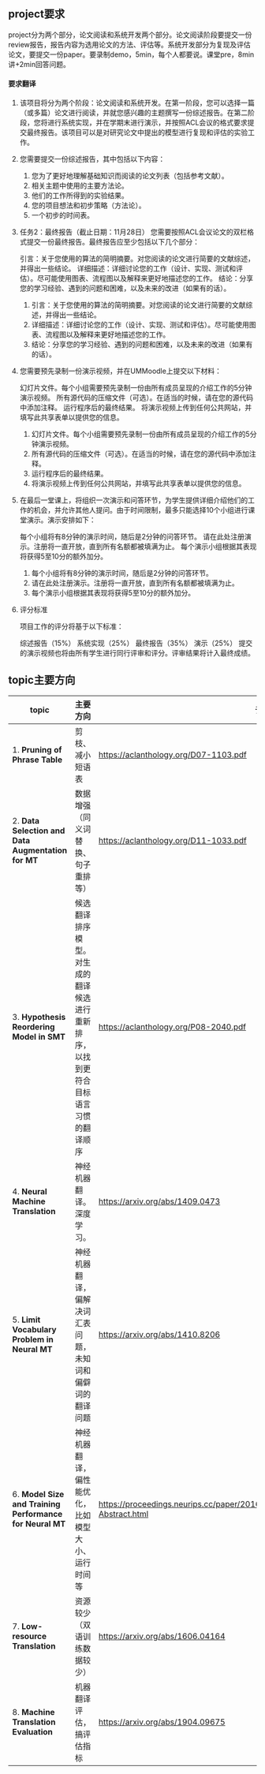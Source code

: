 ## project要求

project分为两个部分，论文阅读和系统开发两个部分。论文阅读阶段要提交一份review报告，报告内容为选用论文的方法、评估等。系统开发部分为复现及评估论文，要提交一份paper。要录制demo，5min，每个人都要说。课堂pre，8min讲+2min回答问题。



#### 要求翻译

1. 该项目将分为两个阶段：论文阅读和系统开发。在第一阶段，您可以选择一篇（或多篇）论文进行阅读，并就您感兴趣的主题撰写一份综述报告。在第二阶段，您将进行系统实现，并在学期末进行演示，并按照ACL会议的格式要求提交最终报告。该项目可以是对研究论文中提出的模型进行复现和评估的实验工作。

2. 您需要提交一份综述报告，其中包括以下内容：

   1. 您为了更好地理解基础知识而阅读的论文列表（包括参考文献）。
   2. 相关主题中使用的主要方法论。
   3. 他们的工作所得到的实验结果。
   4. 您的项目想法和初步策略（方法论）。
   5. 一个初步的时间表。

3. 任务2：最终报告（截止日期：11月28日）
   您需要按照ACL会议论文的双栏格式提交一份最终报告。最终报告应至少包括以下几个部分：

   引言：关于您使用的算法的简明摘要。对您阅读的论文进行简要的文献综述，并得出一些结论。
   详细描述：详细讨论您的工作（设计、实现、测试和评估）。尽可能使用图表、流程图以及解释来更好地描述您的工作。
   结论：分享您的学习经验、遇到的问题和困难，以及未来的改进（如果有的话）。

   1. 引言：关于您使用的算法的简明摘要。对您阅读的论文进行简要的文献综述，并得出一些结论。
   2. 详细描述：详细讨论您的工作（设计、实现、测试和评估）。尽可能使用图表、流程图以及解释来更好地描述您的工作。
   3. 结论：分享您的学习经验、遇到的问题和困难，以及未来的改进（如果有的话）。

4. 您需要预先录制一份演示视频，并在UMMoodle上提交以下材料：

   幻灯片文件。每个小组需要预先录制一份由所有成员呈现的介绍工作的5分钟演示视频。
   所有源代码的压缩文件（可选）。在适当的时候，请在您的源代码中添加注释。
   运行程序后的最终结果。
   将演示视频上传到任何公共网站，并填写此共享表单以提供您的信息。

   1. 幻灯片文件。每个小组需要预先录制一份由所有成员呈现的介绍工作的5分钟演示视频。
   2. 所有源代码的压缩文件（可选）。在适当的时候，请在您的源代码中添加注释。
   3. 运行程序后的最终结果。
   4. 将演示视频上传到任何公共网站，并填写此共享表单以提供您的信息。

5. 在最后一堂课上，将组织一次演示和问答环节，为学生提供详细介绍他们的工作的机会，并允许其他人提问。由于时间限制，最多只能选择10个小组进行课堂演示。演示安排如下：

   每个小组将有8分钟的演示时间，随后是2分钟的问答环节。
   请在此处注册演示。注册将一直开放，直到所有名额都被填满为止。
   每个演示小组根据其表现将获得5至10分的额外加分。

   1. 每个小组将有8分钟的演示时间，随后是2分钟的问答环节。
   2. 请在此处注册演示。注册将一直开放，直到所有名额都被填满为止。
   3. 每个演示小组根据其表现将获得5至10分的额外加分。

6. 评分标准

   项目工作的评分将基于以下标准：

   综述报告（15%）
   系统实现（25%）
   最终报告（35%）
   演示（25%）
   提交的演示视频也将由所有学生进行同行评审和评分。评审结果将计入最终成绩。







## topic主要方向

| topic                                                    | 主要方向                                                     | 论文link                                                     |
| -------------------------------------------------------- | ------------------------------------------------------------ | ------------------------------------------------------------ |
| 1. **Pruning of Phrase Table**                           | 剪枝、减小短语表                                             | https://aclanthology.org/D07-1103.pdf                        |
| 2. **Data Selection and Data Augmentation for MT**       | 数据增强（同义词替换、句子重排等）                           | https://aclanthology.org/D11-1033.pdf                        |
| 3.   **Hypothesis Reordering Model in SMT**              | 候选翻译排序模型。对生成的翻译候选进行重新排序，以找到更符合目标语言习惯的翻译顺序 | https://aclanthology.org/P08-2040.pdf                        |
| 4. **Neural Machine Translation**                        | 神经机器翻译。深度学习。                                     | https://arxiv.org/abs/1409.0473                              |
| 5. **Limit Vocabulary Problem in Neural MT**             | 神经机器翻译，偏解决词汇表问题，未知词和偏僻词的翻译问题     | https://arxiv.org/abs/1410.8206                              |
| 6. **Model Size and Training Performance for Neural MT** | 神经机器翻译，偏性能优化，比如模型大小、运行时间等           | https://proceedings.neurips.cc/paper/2016/hash/c3e4035af2a1cde9f21e1ae1951ac80b-Abstract.html |
| 7.   **Low-resource Translation**                        | 资源较少（双语训练数据较少）                                 | https://arxiv.org/abs/1606.04164                             |
| 8.   **Machine Translation Evaluation**                  | 机器翻译评估，搞评估指标                                     | https://arxiv.org/abs/1904.09675                             |

